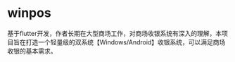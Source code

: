 # winpos

基于flutter开发，作者长期在大型商场工作，对商场收银系统有深入的理解，本项目旨在打造一个轻量级的双系统【Windows/Android】收银系统，可以满足商场收银的基本需求。


